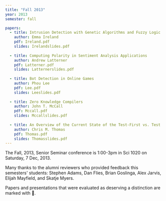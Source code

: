 ```yaml
---
title: "Fall 2013"
year: 2013
semester: fall

papers:
  - title: Intrusion Detection with Genetic Algorithms and Fuzzy Logic
    author: Emma Ireland
    pdf: Ireland.pdf
    slides: Irelandslides.pdf
 
  - title: Computing Polarity in Sentiment Analysis Applications
    author: Andrew Latterner
    pdf: Latterner.pdf
    slides: Latternerslides.pdf
 
  - title: Bot Detection in Online Games
    author: Phou Lee
    pdf: Lee.pdf
    slides: Leeslides.pdf
 
  - title: Zero Knowledge Compilers
    author: John T. McCall
    pdf: Mccall.pdf
    slides: Mccallslides.pdf
 
  - title: An Overview of the Current State of the Test-First vs. Test Last Debate
    author: Chris M. Thomas
    pdf: Thomas.pdf
    slides: Thomasslides.pdf
---
```


The Fall, 2013, Senior Seminar conference is 1:00-3pm in Sci 1020 on Saturday, 7 Dec, 2013.

Many thanks to the alumni reviewers who provided feedback this semesters' students: Stephen Adams, Dan Flies, Brian Goslinga, Alex Jarvis, Elijah Mayfield, and Skatje Myers.

Papers and presentations that were evaluated as deserving a distinction are marked with 🌟. 

